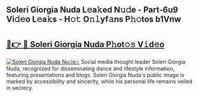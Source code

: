 ## Soleri Giorgia Nuda L𝚎a𝚔ed N𝚞𝚍e - Part-6u9 Vi𝚍𝚎o L𝚎a𝚔s - H𝚘𝚝 O𝚗𝚕yf𝚊ns P𝚑𝚘tos b1Vnw

# <h2><a href="http://kfb7hqc.oniu.top/?m=Soleri+Giorgia+Nuda">🔗👉 🔴 Soleri Giorgia Nuda P𝚑ot𝚘𝚜 V𝚒d𝚎o</a></h2>

[![Soleri Giorgia Nuda Nu𝚍e𝚜](https://i.imgur.com/0qMVB7G.gif)](http://kfb7hqc.oniu.top/?m=Soleri+Giorgia+Nuda)
Social media thought leader Soleri Giorgia Nuda, recognized for disseminating dance and lifestyle information, featuring presentations and blogs. Soleri Giorgia Nuda's public image is marked by accessibility and sincerity, while his personal life remains veiled in secrecy.  
